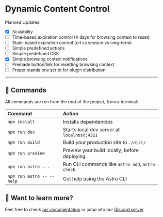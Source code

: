 # Dynamic Content Control

Planned Updates:
- [x] Scalability
- [ ] Time-based expiration control (X days for browsing context to reset)
- [ ] State-based expiration control (url vs session vs long-term)
- [ ] Simple predefined actions
- [ ] Simple predefined CSS
- [x] Simple browsing context notifications
- [ ] Premade button/link for resetting browsing context
- [ ] Proper standalone script for plugin distribution

---

## 🧞 Commands

All commands are run from the root of the project, from a terminal:

| Command                   | Action                                           |
| :------------------------ | :----------------------------------------------- |
| `npm install`             | Installs dependencies                            |
| `npm run dev`             | Starts local dev server at `localhost:4321`      |
| `npm run build`           | Build your production site to `./dist/`          |
| `npm run preview`         | Preview your build locally, before deploying     |
| `npm run astro ...`       | Run CLI commands like `astro add`, `astro check` |
| `npm run astro -- --help` | Get help using the Astro CLI                     |

## 👀 Want to learn more?

Feel free to check [our documentation](https://docs.astro.build) or jump into our [Discord server](https://astro.build/chat).
